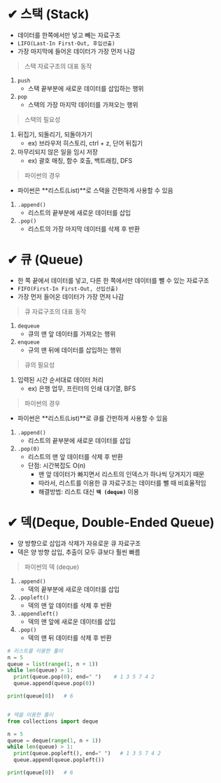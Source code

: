 # ✔ 스택 (Stack)
- 데이터를 한쪽에서만 넣고 빼는 자료구조
- `LIFO(Last-In First-Out, 후입선출)`
- 가장 마지막에 들어온 데이터가 가장 먼저 나감

> 스택 자료구조의 대표 동작
1. `push`
   - 스택 끝부분에 새로운 데이터를 삽입하는 행위
2. `pop`
   - 스택의 가장 마지막 데이터를 가져오는 행위

> 스택의 필요성
1. 뒤집기, 되돌리기, 되돌아가기
   - ex) 브라우저 히스토리, ctrl + z, 단어 뒤집기
2. 마무리되지 않은 일을 임시 저장
   - ex) 괄호 매칭, 함수 호출, 백트래킹, DFS

> 파이썬의 경우
- 파이썬은 **리스트(List)**로 스택을 간편하게 사용할 수 있음
1. `.append()`
   - 리스트의 끝부분에 새로운 데이터를 삽입
2. `.pop()`
   - 리스트의 가장 마지막 데이터를 삭제 후 반환



# ✔ 큐 (Queue)
- 한 쪽 끝에서 데이터를 넣고, 다른 한 쪽에서만 데이터를 뺄 수 있는 자료구조
- `FIFO(First-In First-Out, 선입선출)`
- 가장 먼저 들어온 데이터가 가장 먼저 나감

> 큐 자료구조의 대표 동작
1. `dequeue`
   - 큐의 맨 앞 데이터를 가져오는 행위
2. `enqueue`
   - 규의 맨 뒤에 데이터를 삽입하는 행위

> 큐의 필요성
1. 입력된 시간 순서대로 데이터 처리
   - ex) 은행 업무, 프린터의 인쇄 대기열, BFS

> 파이썬의 경우
- 파이썬은 **리스트(List)**로 큐를 간펀하게 사용할 수 있음
1. `.append()`
   - 리스트의 끝부분에 새로운 데이터를 삽입
2. `.pop(0)`
   - 리스트의 맨 앞 데이터를 삭제 후 반환
   - 단점: 시간복잡도 O(n)
     - 맨 앞 데이터가 빠지면서 리스트의 인덱스가 하나씩 당겨지기 때문
     - 따라서, 리스트를 이용한 큐 자료구조는 데이터를 뺄 때 비효율적임
     - 해결방법: 리스트 대신 **`덱 (deque)`** 이용



# ✔ 덱(Deque, Double-Ended Queue)
- 양 방향으로 삽입과 삭제가 자유로운 큐 자료구조
- 덱은 양 방향 삽입, 추출이 모두 큐보다 훨씬 빠름

> 파이썬의 덱 (deque)
1. `.append()`
   - 덱의 끝부분에 새로운 데이터를 삽입
2. `.popleft()`
   - 덱의 맨 앞 데이터를 삭제 후 반환
3. `.appendleft()`
   - 덱의 맨 앞에 새로운 데이터를 삽입
4. `.pop()`
   - 덱의 맨 뒤 데이터를 삭제 후 반환

  ```python
  # 리스트를 이용한 풀이
  n = 5
  queue = list(range(1, n + 1))
  while len(queue) > 1:
    print(queue.pop(0), end=" ")    # 1 3 5 7 4 2
    queue.append(queue.pop(0))
  
  print(queue[0])   # 6
  

  # 덱을 이용한 풀이
  from collections import deque
  
  n = 5
  queue = deque(range(1, n + 1))
  while len(queue) > 1:
    print(queue.popleft(), end=" ")   # 1 3 5 7 4 2 
    queue.append(queue.popleft())
  
  print(queue[0])   # 6
  ```